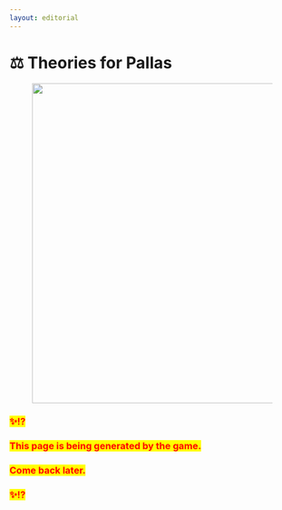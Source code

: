 ```yaml
---
layout: editorial
---
```


# ⚖️ Theories for Pallas

<figure><img src="../../../../../../.gitbook/assets/pexels-btgl-♡-19554311.jpg" alt="" width="563"><figcaption></figcaption></figure>

### <mark style="color:red;">✨⁉️</mark>&#x20;

### <mark style="color:red;">This page is being generated by the game.</mark>&#x20;

### <mark style="color:red;">Come back later.</mark>

### <mark style="color:red;">✨⁉️</mark>
